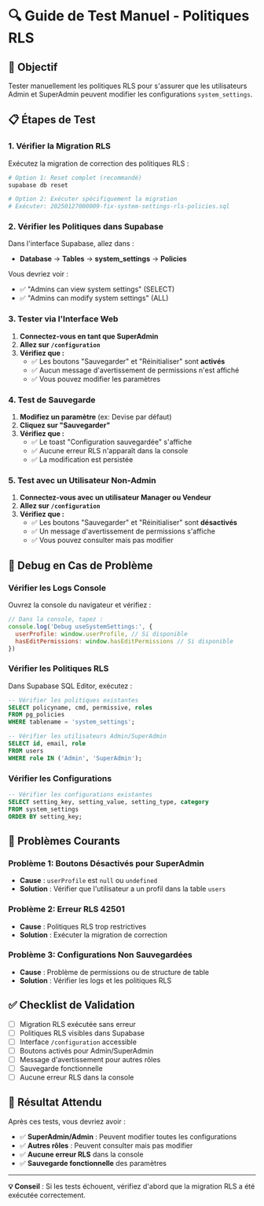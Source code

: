 # 🔍 Guide de Test Manuel - Politiques RLS

## 🎯 Objectif

Tester manuellement les politiques RLS pour s'assurer que les utilisateurs Admin et SuperAdmin peuvent modifier les configurations `system_settings`.

## 📋 Étapes de Test

### 1. Vérifier la Migration RLS

Exécutez la migration de correction des politiques RLS :

```bash
# Option 1: Reset complet (recommandé)
supabase db reset

# Option 2: Exécuter spécifiquement la migration
# Exécuter: 20250127000009-fix-system-settings-rls-policies.sql
```

### 2. Vérifier les Politiques dans Supabase

Dans l'interface Supabase, allez dans :
- **Database** → **Tables** → **system_settings** → **Policies**

Vous devriez voir :
- ✅ "Admins can view system settings" (SELECT)
- ✅ "Admins can modify system settings" (ALL)

### 3. Tester via l'Interface Web

1. **Connectez-vous en tant que SuperAdmin**
2. **Allez sur `/configuration`**
3. **Vérifiez que :**
   - ✅ Les boutons "Sauvegarder" et "Réinitialiser" sont **activés**
   - ✅ Aucun message d'avertissement de permissions n'est affiché
   - ✅ Vous pouvez modifier les paramètres

### 4. Test de Sauvegarde

1. **Modifiez un paramètre** (ex: Devise par défaut)
2. **Cliquez sur "Sauvegarder"**
3. **Vérifiez que :**
   - ✅ Le toast "Configuration sauvegardée" s'affiche
   - ✅ Aucune erreur RLS n'apparaît dans la console
   - ✅ La modification est persistée

### 5. Test avec un Utilisateur Non-Admin

1. **Connectez-vous avec un utilisateur Manager ou Vendeur**
2. **Allez sur `/configuration`**
3. **Vérifiez que :**
   - ✅ Les boutons "Sauvegarder" et "Réinitialiser" sont **désactivés**
   - ✅ Un message d'avertissement de permissions s'affiche
   - ✅ Vous pouvez consulter mais pas modifier

## 🔧 Debug en Cas de Problème

### Vérifier les Logs Console

Ouvrez la console du navigateur et vérifiez :

```javascript
// Dans la console, tapez :
console.log('Debug useSystemSettings:', {
  userProfile: window.userProfile, // Si disponible
  hasEditPermissions: window.hasEditPermissions // Si disponible
})
```

### Vérifier les Politiques RLS

Dans Supabase SQL Editor, exécutez :

```sql
-- Vérifier les politiques existantes
SELECT policyname, cmd, permissive, roles 
FROM pg_policies 
WHERE tablename = 'system_settings';

-- Vérifier les utilisateurs Admin/SuperAdmin
SELECT id, email, role 
FROM users 
WHERE role IN ('Admin', 'SuperAdmin');
```

### Vérifier les Configurations

```sql
-- Vérifier les configurations existantes
SELECT setting_key, setting_value, setting_type, category 
FROM system_settings 
ORDER BY setting_key;
```

## 🚨 Problèmes Courants

### Problème 1: Boutons Désactivés pour SuperAdmin
- **Cause** : `userProfile` est `null` ou `undefined`
- **Solution** : Vérifier que l'utilisateur a un profil dans la table `users`

### Problème 2: Erreur RLS 42501
- **Cause** : Politiques RLS trop restrictives
- **Solution** : Exécuter la migration de correction

### Problème 3: Configurations Non Sauvegardées
- **Cause** : Problème de permissions ou de structure de table
- **Solution** : Vérifier les logs et les politiques RLS

## ✅ Checklist de Validation

- [ ] Migration RLS exécutée sans erreur
- [ ] Politiques RLS visibles dans Supabase
- [ ] Interface `/configuration` accessible
- [ ] Boutons activés pour Admin/SuperAdmin
- [ ] Message d'avertissement pour autres rôles
- [ ] Sauvegarde fonctionnelle
- [ ] Aucune erreur RLS dans la console

## 🎯 Résultat Attendu

Après ces tests, vous devriez avoir :
- ✅ **SuperAdmin/Admin** : Peuvent modifier toutes les configurations
- ✅ **Autres rôles** : Peuvent consulter mais pas modifier
- ✅ **Aucune erreur RLS** dans la console
- ✅ **Sauvegarde fonctionnelle** des paramètres

---

**💡 Conseil** : Si les tests échouent, vérifiez d'abord que la migration RLS a été exécutée correctement. 